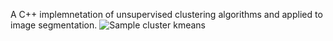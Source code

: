 A C++ implemnetation of unsupervised clustering algorithms and applied to image segmentation.
![Sample cluster kmeans](https://raw.githubusercontent.com/bernielampe1/clustering/master/image/cluster0.png)

